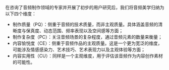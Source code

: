 在咨询了音频制作领域的专家并开展了初步的用户研究后，我们将音频美学归纳为以下四个维度：
* 制作质量（PQ）：侧重于音频的技术质量，而非主观质量。具体涵盖音频的清晰度与保真度、动态范围、频率表现以及空间感等方面；
* 制作复杂度（PC）：关注音频场景的复杂程度，通过音频元素的数量来衡量；
* 内容愉悦度（CE）：侧重于音频作品的主观质量。这是一个更为宽泛的维度，可能涉及情感感染力、艺术技巧、艺术表现力以及主观体验等方面；
* 内容实用性（CU）：同样是一个主观维度，用于评估该音频作为内容创作素材的可能性。